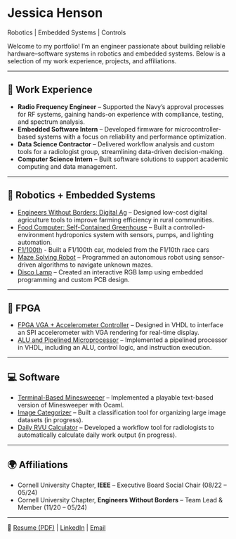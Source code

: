 # Jessica Henson
Robotics | Embedded Systems | Controls 

Welcome to my portfolio! I’m an engineer passionate about building reliable hardware–software systems in robotics and embedded systems. Below is a selection of my work experience, projects, and affiliations.  

---

## 💼 Work Experience
- **Radio Frequency Engineer** – Supported the Navy’s approval processes for RF systems, gaining hands-on experience with compliance, testing, and spectrum analysis.  
- **Embedded Software Intern** – Developed firmware for microcontroller-based systems with a focus on reliability and performance optimization.  
- **Data Science Contractor** – Delivered workflow analysis and custom tools for a radiologist group, streamlining data-driven decision-making.  
- **Computer Science Intern** – Built software solutions to support academic computing and data management.  

---

## 🤖 Robotics + Embedded Systems
- [Engineers Without Borders: Digital Ag](https://ewb-dig-ag.org/) – Designed low-cost digital agriculture tools to improve farming efficiency in rural communities.
- [Food Computer: Self-Contained Greenhouse](https://github.com/JessicaHenson01/FoodComputer.git) – Built a controlled-environment hydroponics system with sensors, pumps, and lighting automation.  
- [F1/100th](annotated-Final%20Report%20ECE%206960.pdf) - Built a F1/100th car, modeled from the F1/10th race cars
- [Maze Solving Robot](https://github.com/JessicaHenson01/MazeBot/tree/main) – Programmed an autonomous robot using sensor-driven algorithms to navigate unknown mazes.  
- [Disco Lamp](https://github.com/JessicaHenson01/DiscoLamp.git) – Created an interactive RGB lamp using embedded programming and custom PCB design.   

---

## 🔲 FPGA
- [FPGA VGA + Accelerometer Controller](https://github.com/JessicaHenson01/checkerboard.git) – Designed in VHDL to interface an SPI accelerometer with VGA rendering for real-time display.  
- [ALU and Pipelined Microprocessor](https://github.com/JessicaHenson01/VerilogProjects.git) – Implemented a pipelined processor in VHDL, including an ALU, control logic, and instruction execution. 

---

## 💻 Software
- [Terminal-Based Minesweeper](https://github.com/JessicaHenson01/TerminalMinesweeper) – Implemented a playable text-based version of Minesweeper with Ocaml.  
- [Image Categorizer]() – Built a classification tool for organizing large image datasets (in progress).  
- [Daily RVU Calculator]() – Developed a workflow tool for radiologists to automatically calculate daily work output (in progress).  

---

## 🌍 Affiliations
- Cornell University Chapter, **IEEE** – Executive Board Social Chair (08/22 – 05/24)  
- Cornell University Chapter, **Engineers Without Borders** – Team Lead & Member (11/20 – 05/24)  

---

📄 [Resume (PDF)](Resume_09_21_2025.pdf) | [LinkedIn](https://www.linkedin.com/in/jessicanhenson/) | [Email](mailto:jnh84@cornell.edu)

